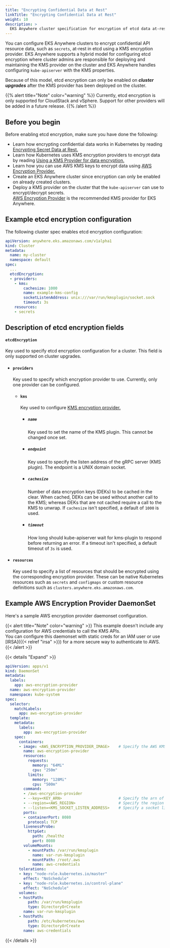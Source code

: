 ```yaml
---
title: "Encrypting Confidential Data at Rest"
linkTitle: "Encrypting Confidential Data at Rest"
weight: 10
description: >
  EKS Anywhere cluster specification for encryption of etcd data at-rest 
---
```


You can configure EKS Anywhere clusters to encrypt confidential API resource data, such as `secrets`, at-rest in etcd using a KMS encryption provider.
EKS Anywhere supports a hybrid model for configuring etcd encryption where cluster admins are responsible for deploying and maintaining
the KMS provider on the cluster and EKS Anywhere handles configuring `kube-apiserver` with the KMS properties.

Because of this model, etcd encryption can only be enabled on **_cluster upgrades_** after the KMS provider has been deployed on the cluster.

{{% alert title="Note" color="warning" %}}
Currently, etcd encryption is only supported for CloudStack and vSphere.
Support for other providers will be added in a future release.
{{% /alert %}}

## Before you begin
Before enabling etcd encryption, make sure you have done the following:
- Learn how encrypting confidential data works in Kubernetes by reading [Encrypting Secret Data at Rest.](https://kubernetes.io/docs/tasks/administer-cluster/encrypt-data/)
- Learn how Kubernetes uses KMS encryption providers to encrypt data by reading [Using a KMS Provider for data encryption.](https://kubernetes.io/docs/tasks/administer-cluster/kms-provider/)
- Learn how you can use AWS KMS keys to encrypt data using [AWS Encryption Provider.](https://github.com/kubernetes-sigs/aws-encryption-provider#aws-encryption-provider)
- Create an EKS Anywhere cluster since encryption can only be enabled on already created clusters.
- Deploy a KMS provider on the cluster that the `kube-apiserver` can use to encrypt/decrypt secrets.<br>
[AWS Encryption Provider](https://github.com/kubernetes-sigs/aws-encryption-provider#aws-encryption-provider) is the recommended KMS provider for EKS Anywhere.

## Example etcd encryption configuration

The following cluster spec enables etcd encryption configuration:
```yaml
apiVersion: anywhere.eks.amazonaws.com/v1alpha1
kind: Cluster
metadata:
  name: my-cluster
  namespace: default
spec:
  ...
  etcdEncryption:
  - providers:
    - kms:
        cachesize: 1000
        name: example-kms-config
        socketListenAddress: unix:///var/run/kmsplugin/socket.sock
        timeout: 3s
    resources:
    - secrets
```

## Description of etcd encryption fields

#### `etcdEncryption`
Key used to specify etcd encryption configuration for a cluster. This field is only supported on cluster upgrades.

  * #### `providers`
    Key used to specify which encryption provider to use. Currently, only one provider can be configured.

    * #### `kms`
      Key used to configure [KMS encryption provider.](https://kubernetes.io/docs/tasks/administer-cluster/kms-provider/)

      * ##### `name`
        Key used to set the name of the KMS plugin. This cannot be changed once set.

      * ##### `endpoint`
        Key used to specify the listen address of the gRPC server (KMS plugin). The endpoint is a UNIX domain socket.
        
      * ##### `cachesize`
        Number of data encryption keys (DEKs) to be cached in the clear. 
        When cached, DEKs can be used without another call to the KMS; whereas DEKs that are not cached require a call to the KMS to unwrap.
        If `cachesize` isn't specified, a default of `1000` is used.

      * ##### `timeout`
        How long should kube-apiserver wait for kms-plugin to respond before returning an error. If a timeout isn't specified, a default timeout of `3s` is used.

  * #### `resources`
    Key used to specify a list of resources that should be encrypted using the corresponding encryption provider.
    These can be native Kubernetes resources such as `secrets` and `configmaps` or custom resource definitions such as `clusters.anywhere.eks.amazonaws.com`.

## Example AWS Encryption Provider DaemonSet
Here's a sample AWS encryption provider daemonset configuration. 

{{< alert title="Note" color="warning" >}}
This example doesn't include any configuration for AWS credentials to call the KMS APIs.<br>
You can configure this daemonset with static creds for an IAM user or use [IRSA]({{< relref "irsa" >}}) for a more secure way to authenticate to AWS.
{{< /alert >}}

{{< details "Expand" >}}
```yaml
apiVersion: apps/v1
kind: DaemonSet
metadata:
  labels:
    app: aws-encryption-provider
  name: aws-encryption-provider
  namespace: kube-system
spec:
  selector:
    matchLabels:
      app: aws-encryption-provider
  template:
    metadata:
      labels:
        app: aws-encryption-provider
    spec:
      containers:
      - image: <AWS_ENCRYPTION_PROVIDER_IMAGE>    # Specify the AWS KMS encryption provider image 
        name: aws-encryption-provider
        resources:
          requests:
            memory: "64Mi"
            cpu: "250m"
          limits:
            memory: "128Mi"
            cpu: "500m"
        command:
        - /aws-encryption-provider
        - --key=<KEY_ARN>                         # Specify the arn of KMS key to be used for encryption/decryption
        - --region=<AWS_REGION>                   # Specify the region in which the KMS key exists
        - --listen=<KMS_SOCKET_LISTEN_ADDRESS>    # Specify a socket listen address for the KMS provider. Example: /var/run/kmsplugin/socket.sock
        ports:
        - containerPort: 8080
          protocol: TCP
        livenessProbe:
          httpGet:
            path: /healthz
            port: 8080
        volumeMounts:
          - mountPath: /var/run/kmsplugin
            name: var-run-kmsplugin
          - mountPath: /root/.aws
            name: aws-credentials
      tolerations:
      - key: "node-role.kubernetes.io/master"
        effect: "NoSchedule"
      - key: "node-role.kubernetes.io/control-plane"
        effect: "NoSchedule"
      volumes:
      - hostPath:
          path: /var/run/kmsplugin
          type: DirectoryOrCreate
        name: var-run-kmsplugin
      - hostPath:
          path: /etc/kubernetes/aws
          type: DirectoryOrCreate
        name: aws-credentials
```
{{< /details >}}
